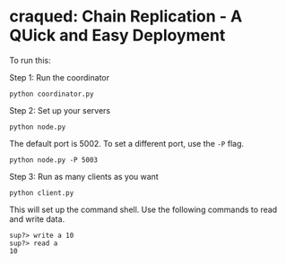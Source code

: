 # craqued: Chain Replication - A QUick and Easy Deployment

To run this:

Step 1: Run the coordinator
```
python coordinator.py
```

Step 2: Set up your servers
```
python node.py
```

The default port is 5002. To set a different port, use the `-P` flag.
```
python node.py -P 5003
```

Step 3: Run as many clients as you want
```
python client.py
```

This will set up the command shell. Use the following commands to read and write data.
```
sup?> write a 10
sup?> read a
10
```
